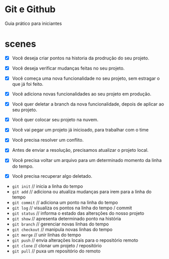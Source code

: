# Git e Github


Guia prático para iniciantes 


# scenes

- [x] Você deseja criar pontos na historia da prodrução do seu projeto. 
- [x] Você deseja verificar mudanças feitas no seu projeto.

- [x] Você começa uma nova funcionalidade no seu projeto, sem estragar o que já foi feito.
- [x] Você adiciona novas funcionalidades ao seu projeto em produção.
- [x] Você quer deletar a branch da nova funcionalidade, depois de aplicar ao seu projeto.

- [x] Você quer colocar seu projeto na nuvem.

- [x] Você vai pegar um projeto já inicioado, para trabalhar com o time
- [x] Você precisa resolver um conflito.
- [x] Antes de enviar a resolução, precisamos atualizar o projeto local.

- [x] Você precisa voltar um arquivo para um determinado momento da linha do tempo.
- [x] Você precisa recuperar algo deletado.



* `git init` // inicia a linha do tempo
* `git add` // adiciona ou atualiza mudanças para irem para a linha do tempo
* `git commit` // adiciona um ponto na linha do tempo
* `git log` // visualiza os pontos na linha do tempo / commit
* `git status` // informa o estado das altersções do nosso projeto
* `git show` // apresenta determinado ponto na história 
* `git branch` // gerenciar novas linhas do tempo
* `git checkout` // manipula novas linhas do tempo
* `git merge` // unir linhas do tempo
* `git push` // envia alterações locais para o repositório remoto
* `git clone` // clonar um projeto / repositório
* `git pull` // puxa um repositório do remoto